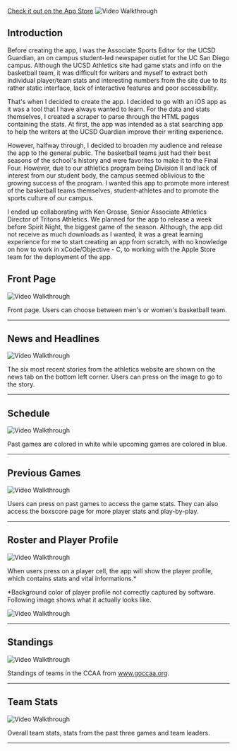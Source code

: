 [Check it out on the App Store](https://itunes.apple.com/us/app/ucsd-basketball/id1200178740?mt=8)
<img src='GIFWalkthrough/AppLogo.png' title='Video Walkthrough of stories and news' width='' alt='Video Walkthrough' />

## Introduction

Before creating the app, I was the Associate Sports Editor for the UCSD Guardian, an on campus student-led newspaper outlet for the UC San Diego campus. Although the UCSD Athletics site had game stats and info on the basketball team, it was difficult for writers and myself to extract both individual player/team stats and interesting numbers from the site due to its rather static interface, lack of interactive features and poor accessibility.

That's when I decided to create the app. I decided to go with an iOS app as it was a tool that I have always wanted to learn. For the data and stats themselves, I created a scraper to parse through the HTML pages containing the stats. At first, the app was intended as a stat searching app to help the writers at the UCSD Guardian improve their writing experience.

However, halfway through, I decided to broaden my audience and release the app to the general public. The basketball teams just had their best seasons of the school's history and were favorites to make it to the Final Four. However, due to our athletics program being Division II and lack of interest from our student body, the campus seemed oblivious to the growing success of the program. I wanted this app to promote more interest of the basketball teams themselves, student-athletes and to promote the sports culture of our campus. 

I ended up collaborating with Ken Grosse, Senior Associate Athletics Director of Tritons Athletics. We planned for the app to release a week before Spirit Night, the biggest game of the season. Although, the app did not receive as much downloads as I wanted, it was a great learning experience for me to start creating an app from scratch, with no knowledge on how to work in xCode/Objective - C, to working with the Apple Store team for the deployment of the app. 

## Front Page

<img src='GIFWalkthrough/frontPage.gif' title='Video Walkthrough of stories and news' width='' alt='Video Walkthrough' />

Front page. Users can choose between men's or women's basketball team. 

***

## News and Headlines
<img src='GIFWalkthrough/stories.gif' title='Video Walkthrough of stories and news' width='' alt='Video Walkthrough' />

The six most recent stories from the athletics website are shown on the news tab on the bottom left corner. Users can press on the image to go to the story. 

***

## Schedule
<img src='GIFWalkthrough/schedules.gif' title='Video Walkthrough of schedule, boxscore and game stats' width='' alt='Video Walkthrough' />

Past games are colored in white while upcoming games are colored in blue. 

***

## Previous Games
<img src='GIFWalkthrough/boxscores.gif' title='Video Walkthrough of schedule, boxscore and game stats' width='' alt='Video Walkthrough' />

Users can press on past games to access the game stats. They can also access the boxscore page for more player stats and play-by-play. 

***

## Roster and Player Profile
<img src='GIFWalkthrough/roster.gif' title='Video Walkthrough of roster and playerprofile' width='' alt='Video Walkthrough' />

When users press on a player cell, the app will show the player profile, which contains stats and vital informations.* 


*Background color of player profile not correctly captured by software. Following image shows what it actually looks like.

<img src='GIFWalkthrough/playerProfile.png' title='playerprofile' width='' alt='Video Walkthrough' />

***

## Standings
<img src='GIFWalkthrough/standings.gif' title='Video Walkthrough of standings' width='' alt='Video Walkthrough' />

Standings of teams in the CCAA from www.goccaa.org.

***

## Team Stats
<img src='GIFWalkthrough/team.gif' title='Video Walkthrough of team stats' width='' alt='Video Walkthrough' />

Overall team stats, stats from the past three games and team leaders. 

***






